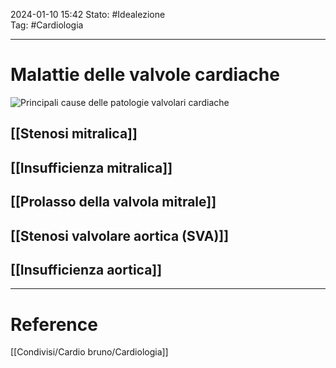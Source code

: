 2024-01-10 15:42
Stato: #Idealezione  
Tag: #Cardiologia 

---
# Malattie delle valvole cardiache
 ![Principali cause delle patologie valvolari cardiache](https://i.imgur.com/gUJr1Lq.png)
## [[Stenosi mitralica]]
## [[Insufficienza mitralica]]
## [[Prolasso della valvola mitrale]]
## [[Stenosi valvolare aortica (SVA)]]
## [[Insufficienza aortica]]





---
# Reference
[[Condivisi/Cardio bruno/Cardiologia]]